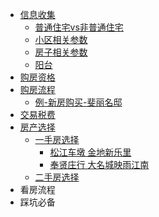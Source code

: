 - [信息收集](/信息收集)
  - [普通住宅vs非普通住宅](/普通住宅vs非普通住宅)
  - [小区相关参数](/小区相关参数)
  - [房子相关参数](/房子相关参数)
  - [阳台](/阳台)
- [购房资格](/购房资格)
- [购房流程](/购房流程)
  - [例-新房购买-斐丽名邸](/例_新房购买_斐丽名邸)
- [交易税费](/交易税费)
- [房产选择](/房产选择)
  - [一手房选择](/一手房选择)
    - [松江车墩 金地新乐里](/松江车墩_金地新乐里)
    - [奉贤庄行 大名城映雨江南](/奉贤庄行_大名城映雨江南)
  - [二手房选择](/二手房选择)
- 看房流程
- 踩坑必备
